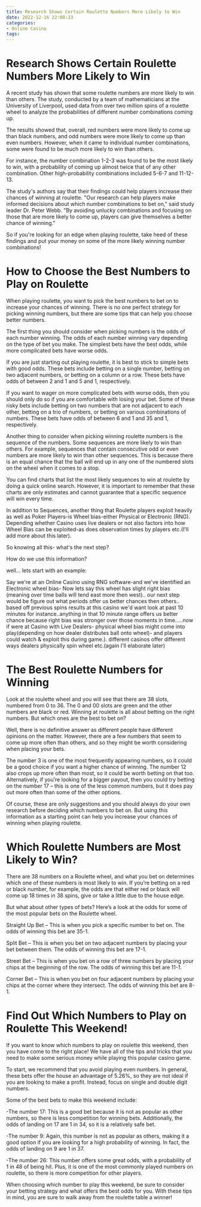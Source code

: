 ```yaml
---
title: Research Shows Certain Roulette Numbers More Likely to Win
date: 2022-12-16 22:08:23
categories:
- Online Casino
tags:
---
```



#  Research Shows Certain Roulette Numbers More Likely to Win

A recent study has shown that some roulette numbers are more likely to win than others. The study, conducted by a team of mathematicians at the University of Liverpool, used data from over two million spins of a roulette wheel to analyze the probabilities of different number combinations coming up.

The results showed that, overall, red numbers were more likely to come up than black numbers, and odd numbers were more likely to come up than even numbers. However, when it came to individual number combinations, some were found to be much more likely to win than others.

For instance, the number combination 1-2-3 was found to be the most likely to win, with a probability of coming up almost twice that of any other combination. Other high-probability combinations included 5-6-7 and 11-12-13.

The study's authors say that their findings could help players increase their chances of winning at roulette. "Our research can help players make informed decisions about which number combinations to bet on," said study leader Dr. Peter Webb. "By avoiding unlucky combinations and focusing on those that are more likely to come up, players can give themselves a better chance of winning."

So if you're looking for an edge when playing roulette, take heed of these findings and put your money on some of the more likely winning number combinations!

#  How to Choose the Best Numbers to Play on Roulette

When playing roulette, you want to pick the best numbers to bet on to increase your chances of winning. There is no one perfect strategy for picking winning numbers, but there are some tips that can help you choose better numbers.

The first thing you should consider when picking numbers is the odds of each number winning. The odds of each number winning vary depending on the type of bet you make. The simplest bets have the best odds, while more complicated bets have worse odds.

If you are just starting out playing roulette, it is best to stick to simple bets with good odds. These bets include betting on a single number, betting on two adjacent numbers, or betting on a column or a row. These bets have odds of between 2 and 1 and 5 and 1, respectively.

If you want to wager on more complicated bets with worse odds, then you should only do so if you are comfortable with losing your bet. Some of these risky bets include betting on two numbers that are not adjacent to each other, betting on a trio of numbers, or betting on various combinations of numbers. These bets have odds of between 6 and 1 and 35 and 1, respectively.

Another thing to consider when picking winning roulette numbers is the sequence of the numbers. Some sequences are more likely to win than others. For example, sequences that contain consecutive odd or even numbers are more likely to win than other sequences. This is because there is an equal chance that the ball will end up in any one of the numbered slots on the wheel when it comes to a stop.

You can find charts that list the most likely sequences to win at roulette by doing a quick online search. However, it is important to remember that these charts are only estimates and cannot guarantee that a specific sequence will win every time.

In addition to Sequences, another thing that Roulette players exploit heavily as well as Poker Players-is Wheel bias-either Physical or Electronic (RNG). Depending whether Casino uses live dealers or not also factors into how Wheel Bias can be exploited-as does observation times by players etc.(I'll add more about this later). 

 So knowing all this- what's the next step? 

 How do we use this information? 

 well... lets start with an example: 

 Say we're at an Online Casino using RNG software-and we've identified an Electronic wheel bias- Now lets say this wheel has slight right bias (meaning over time balls will tend east more then west).. our next step would be figure out what periods offer us better chances then others.. based off previous spins results at this casino we'd want look at past 10 minutes for instance..anything in that 10 minute range offers us better chance because right bias was stronger over those moments in time.....now if were at Casino with Live Dealers- physical wheel bias might come into play(depending on how dealer distributes ball onto wheel)- and players could watch & exploit this during game.). different casinos offer different ways dealers physically spin wheel etc.(again I'll elaborate later)

#  The Best Roulette Numbers for Winning

Look at the roulette wheel and you will see that there are 38 slots, numbered from 0 to 36. The 0 and 00 slots are green and the other numbers are black or red. Winning at roulette is all about betting on the right numbers. But which ones are the best to bet on?

Well, there is no definitive answer as different people have different opinions on the matter. However, there are a few numbers that seem to come up more often than others, and so they might be worth considering when placing your bets.

The number 3 is one of the most frequently appearing numbers, so it could be a good choice if you want a higher chance of winning. The number 12 also crops up more often than most, so it could be worth betting on that too. Alternatively, if you’re looking for a bigger payout, then you could try betting on the number 17 – this is one of the less common numbers, but it does pay out more often than some of the other options.

Of course, these are only suggestions and you should always do your own research before deciding which numbers to bet on. But using this information as a starting point can help you increase your chances of winning when playing roulette.

#  Which Roulette Numbers are Most Likely to Win?

There are 38 numbers on a Roulette wheel, and what you bet on determines which one of these numbers is most likely to win. If you’re betting on a red or black number, for example, the odds are that either red or black will come up 18 times in 38 spins, give or take a little due to the house edge.

But what about other types of bets? Here’s a look at the odds for some of the most popular bets on the Roulette wheel.

Straight Up Bet – This is when you pick a specific number to bet on. The odds of winning this bet are 35-1.

Split Bet – This is when you bet on two adjacent numbers by placing your bet between them. The odds of winning this bet are 17-1.

Street Bet – This is when you bet on a row of three numbers by placing your chips at the beginning of the row. The odds of winning this bet are 11-1.

Corner Bet – This is when you bet on four adjacent numbers by placing your chips at the corner where they intersect. The odds of winning this bet are 8-1.

#  Find Out Which Numbers to Play on Roulette This Weekend!

If you want to know which numbers to play on roulette this weekend, then you have come to the right place! We have all of the tips and tricks that you need to make some serious money while playing this popular casino game.

To start, we recommend that you avoid playing even numbers. In general, these bets offer the house an advantage of 5.26%, so they are not ideal if you are looking to make a profit. Instead, focus on single and double digit numbers.

Some of the best bets to make this weekend include:

-The number 17: This is a good bet because it is not as popular as other numbers, so there is less competition for winning bets. Additionally, the odds of landing on 17 are 1 in 34, so it is a relatively safe bet.

-The number 9: Again, this number is not as popular as others, making it a good option if you are looking for a high probability of winning. In fact, the odds of landing on 9 are 1 in 37.

-The number 26: This number offers some great odds, with a probability of 1 in 48 of being hit. Plus, it is one of the most commonly played numbers on roulette, so there is more competition for other players.

When choosing which number to play this weekend, be sure to consider your betting strategy and what offers the best odds for you. With these tips in mind, you are sure to walk away from the roulette table a winner!